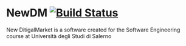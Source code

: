 # NewDM [![Build Status](https://travis-ci.com/Ciro-Fusco/NewDM.svg?branch=main)](https://travis-ci.com/Ciro-Fusco/NewDM)
New DitigalMarket is a software created for the Software Engineering course at Università degli Studi di Salerno


